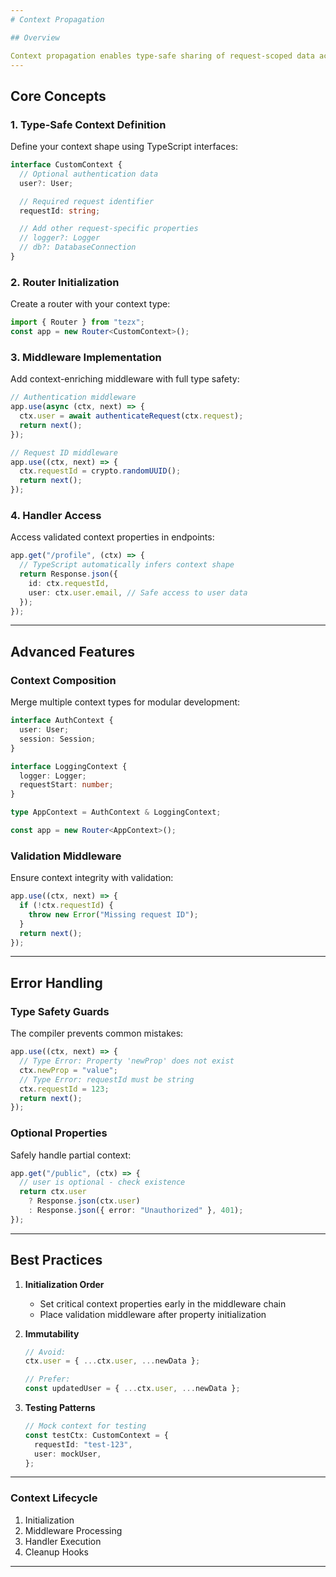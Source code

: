 ```yaml
---
# Context Propagation

## Overview

Context propagation enables type-safe sharing of request-scoped data across middleware and handlers. It ensures strict type validation while allowing hierarchical context extension.
---
```


## Core Concepts

### 1. Type-Safe Context Definition

Define your context shape using TypeScript interfaces:

```typescript
interface CustomContext {
  // Optional authentication data
  user?: User;

  // Required request identifier
  requestId: string;

  // Add other request-specific properties
  // logger?: Logger
  // db?: DatabaseConnection
}
```

### 2. Router Initialization

Create a router with your context type:

```typescript
import { Router } from "tezx";
const app = new Router<CustomContext>();
```

### 3. Middleware Implementation

Add context-enriching middleware with full type safety:

```typescript
// Authentication middleware
app.use(async (ctx, next) => {
  ctx.user = await authenticateRequest(ctx.request);
  return next();
});

// Request ID middleware
app.use((ctx, next) => {
  ctx.requestId = crypto.randomUUID();
  return next();
});
```

### 4. Handler Access

Access validated context properties in endpoints:

```typescript
app.get("/profile", (ctx) => {
  // TypeScript automatically infers context shape
  return Response.json({
    id: ctx.requestId,
    user: ctx.user.email, // Safe access to user data
  });
});
```

---

## Advanced Features

### Context Composition

Merge multiple context types for modular development:

```typescript
interface AuthContext {
  user: User;
  session: Session;
}

interface LoggingContext {
  logger: Logger;
  requestStart: number;
}

type AppContext = AuthContext & LoggingContext;

const app = new Router<AppContext>();
```

### Validation Middleware

Ensure context integrity with validation:

```typescript
app.use((ctx, next) => {
  if (!ctx.requestId) {
    throw new Error("Missing request ID");
  }
  return next();
});
```

---

## Error Handling

### Type Safety Guards

The compiler prevents common mistakes:

```typescript
app.use((ctx, next) => {
  // Type Error: Property 'newProp' does not exist
  ctx.newProp = "value";
  // Type Error: requestId must be string
  ctx.requestId = 123;
  return next();
});
```

### Optional Properties

Safely handle partial context:

```typescript
app.get("/public", (ctx) => {
  // user is optional - check existence
  return ctx.user
    ? Response.json(ctx.user)
    : Response.json({ error: "Unauthorized" }, 401);
});
```

---

## Best Practices

1. **Initialization Order**

   - Set critical context properties early in the middleware chain
   - Place validation middleware after property initialization

2. **Immutability**

   ```typescript
   // Avoid:
   ctx.user = { ...ctx.user, ...newData };

   // Prefer:
   const updatedUser = { ...ctx.user, ...newData };
   ```

3. **Testing Patterns**

   ```typescript
   // Mock context for testing
   const testCtx: CustomContext = {
     requestId: "test-123",
     user: mockUser,
   };
   ```

---

### Context Lifecycle

1. Initialization
2. Middleware Processing
3. Handler Execution
4. Cleanup Hooks

---
